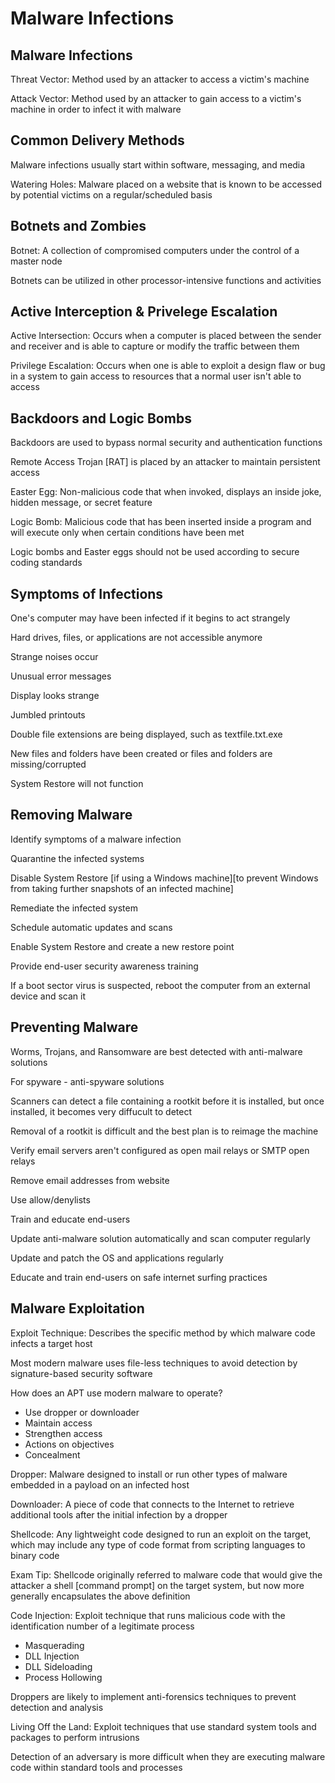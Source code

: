 # Malware Infections # 

## Malware Infections ## 

Threat Vector: Method used by an attacker to access a victim's machine 

Attack Vector: Method used by an attacker to gain access to a victim's machine in order to infect it with malware 

## Common Delivery Methods ## 

Malware infections usually start within software, messaging, and media 

Watering Holes: Malware placed on a website that is known to be accessed by potential victims on a regular/scheduled basis 

## Botnets and Zombies ## 

Botnet: A collection of compromised computers under the control of a master node 

Botnets can be utilized in other processor-intensive functions and activities 

## Active Interception & Privelege Escalation ## 

Active Intersection: Occurs when a computer is placed between the sender and receiver and is able to capture or modify the traffic between them 

Privilege Escalation: Occurs when one is able to exploit a design flaw or bug in a system to gain access to resources that a normal user isn't able to access 

## Backdoors and Logic Bombs ## 

Backdoors are used to bypass normal security and authentication functions 

Remote Access Trojan [RAT] is placed by an attacker to maintain persistent access 

Easter Egg: Non-malicious code that when invoked, displays an inside joke, hidden message, or secret feature 

Logic Bomb: Malicious code that has been inserted inside a program and will execute only when certain conditions have been met 

Logic bombs and Easter eggs should not be used according to secure coding standards 

## Symptoms of Infections ## 

One's computer may have been infected if it begins to act strangely 

Hard drives, files, or applications are not accessible anymore 

Strange noises occur 

Unusual error messages 

Display looks strange 

Jumbled printouts 

Double file extensions are being displayed, such as textfile.txt.exe 

New files and folders have been created or files and folders are missing/corrupted 

System Restore will not function 

## Removing Malware ## 

Identify symptoms of a malware infection 

Quarantine the infected systems 

Disable System Restore [if using a Windows machine][to prevent Windows from taking further snapshots of an infected machine]  

Remediate the infected system 

Schedule automatic updates and scans 

Enable System Restore and create a new restore point 

Provide end-user security awareness training 

If a boot sector virus is suspected, reboot the computer from an external device and scan it 

## Preventing Malware ## 

Worms, Trojans, and Ransomware are best detected with anti-malware solutions 

For spyware - anti-spyware solutions 

Scanners can detect a file containing a rootkit before it is installed, but once installed, it becomes very diffucult to detect 

Removal of a rootkit is difficult and the best plan is to reimage the machine 

Verify email servers aren't configured as open mail relays or SMTP open relays 

Remove email addresses from website 

Use allow/denylists 

Train and educate end-users 

Update anti-malware solution automatically and scan computer regularly 

Update and patch the OS and applications regularly 

Educate and train end-users on safe internet surfing practices 

## Malware Exploitation ## 

Exploit Technique: Describes the specific method by which malware code infects a target host 

Most modern malware uses file-less techniques to avoid detection by signature-based security software 

How does an APT use modern malware to operate? 
* Use dropper or downloader 
* Maintain access 
* Strengthen access 
* Actions on objectives 
* Concealment 

Dropper: Malware designed to install or run other types of malware embedded in a payload on an infected host 

Downloader: A piece of code that connects to the Internet to retrieve additional tools after the initial infection by a dropper 

Shellcode: Any lightweight code designed to run an exploit on the target, which may include any type of code format from scripting languages to binary code 

Exam Tip: Shellcode originally referred to malware code that would give the attacker a shell [command prompt] on the target system, but now more generally encapsulates the above definition 

Code Injection: Exploit technique that runs malicious code with the identification number of a legitimate process 
* Masquerading 
* DLL Injection 
* DLL Sideloading 
* Process Hollowing 

Droppers are likely to implement anti-forensics techniques to prevent detection and analysis 

Living Off the Land: Exploit techniques that use standard system tools and packages to perform intrusions 

Detection of an adversary is more difficult when they are executing malware code within standard tools and processes 